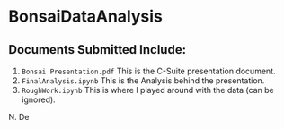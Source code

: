# BonsaiDataAnalysis
## Documents Submitted Include:
1. `Bonsai Presentation.pdf` This is the C-Suite presentation document. 
2. `FinalAnalysis.ipynb` This is the Analysis behind the presentation.
3. `RoughWork.ipynb` This is where I played around with the data (can be ignored).

N. De

